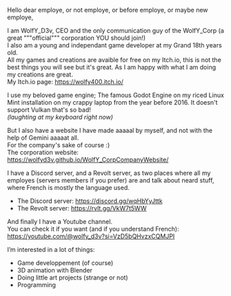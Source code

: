 Hello dear employe, or not employe, or before employe, or maybe new employe,

I am WolfY_D3v, CEO and the only communication guy of the WolfY_Corp (a great """official""" corporation YOU should join!)  
I also am a young and independant game developer at my Grand 18th years old.  
All my games and creations are avaible for free on my Itch.io, this is not the best things you will see but it's great. As I am happy with what I am doing my creations are great.  
My Itch.io page: https://wolfy400.itch.io/

I use my beloved game engine; The famous Godot Engine on my riced Linux Mint installation on my crappy laptop from the year before 2016. It doesn't support Vulkan that's so bad!  
*(laughting at my keyboard right now)*

But I also have a website I have made aaaaal by myself, and not with the help of Gemini aaaaat all.  
For the company's sake of course :)  
The corporation website: https://wolfyd3v.github.io/WolfY_CorpCompanyWebsite/

I have a Discord server, and a Revolt server, as two places where all my employes (servers members if you prefer) are and talk about neard stuff, where French is mostly the language used.  
- The Discord server: https://discord.gg/wqHbYyJttk
- The Revolt server: https://rvlt.gg/VkW7t5WW

And finally I have a Youtube channel.  
You can check it if you want (and if you understand French): https://youtube.com/@wolfy_d3v?si=VzD5bQHvzxCQMJPI

I’m interested in a lot of things:
- Game developpement (of course)
- 3D animation with Blender
- Doing little art projects (strange or not)
- Programming

<!---
WolfYD3v/WolfYD3v is a ✨ special ✨ repository because its `README.md` (this file) appears on your GitHub profile.
You can click the Preview link to take a look at your changes.
--->

